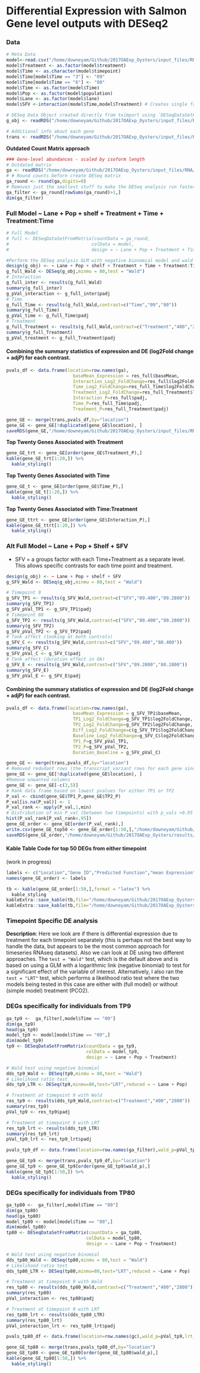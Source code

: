 Differential Expression with Salmon Gene level outputs with DESeq2
================

### **Data**

``` r
# Meta Data
model<-read.csv("/home/downeyam/Github/2017OAExp_Oysters/input_files/RNA/metadata_cvirginica_rna_meta.csv", header=TRUE)
model$Treatment <- as.factor(model$treatment)
model$Time <- as.character(model$timepoint)
model$Time[model$Time == "3"] <- "09"
model$Time[model$Time == "6"] <- "80"
model$Time <- as.factor(model$Time)
model$Pop <- as.factor(model$population)
model$Lane <- as.factor(model$lane)
model$SFV <-interaction(model$Time,model$Treatment) # Creates single factor variable for combination of time and treatment

# DESeq Data Object created directly from tximport using `DESeqDataSetFromTximport()` function.
g_obj <- readRDS("/home/downeyam/Github/2017OAExp_Oysters/input_files/RNA/salmon_pipeline/run20190610_counts/geneDESeqDataObj.RData")

# Additional info about each gene
trans <- readRDS("/home/downeyam/Github/2017OAExp_Oysters/input_files/RNA/transcriptome_table.RData")
```

**Outdated Count Matrix approach**

``` r
### Gene-level abundances - scaled by isoform length
# Outdated matrix
ga <- readRDS("/home/downeyam/Github/2017OAExp_Oysters/input_files/RNA/salmon_pipeline/run20190610_counts/geneMatrixAbundance_default.RData")
# # Round counts before create DESeq matrix
ga_round <- round(ga,digits=0)
# Removes just the smallest stuff to make the DESeq analysis run faster (this is not necessary as DESeq also has a filter step built into the result() function that will also remove low count genes from the results)  
ga_filter <- ga_round[rowSums(ga_round)>1,]
dim(ga_filter)
```

### **Full Model** ~ Lane + Pop + shelf + Treatment + Time + Treatment:Time

``` r
# Full Model
# full <- DESeqDataSetFromMatrix(countData = ga_round,
#                               colData = model,
#                               design = ~ Lane + Pop + Treatment + Time + Treatment:Time)

#Perform the DESeq analysis GLM with negative bionomial model and wald test
design(g_obj) <- ~ Lane + Pop + shelf + Treatment + Time + Treatment:Time
g_full_Wald <- DESeq(g_obj,minmu = 80,test = "Wald")
# Interaction
g_full_inter <- results(g_full_Wald)
summary(g_full_inter)
g_pVal_interaction <- g_full_inter$padj
# Time
g_full_Time <- results(g_full_Wald,contrast=c("Time","09","80"))
summary(g_full_Time)
g_pVal_time <- g_full_Time$padj
# Treatment
g_full_Treatment <- results(g_full_Wald,contrast=c("Treatment","400","2800"))
summary(g_full_Treatment)
g_pVal_treatment <- g_full_Treatment$padj
```

#### Combining the summary statistics of expression and DE (log2Fold change + adjP) for each contrast.

``` r
pvals_df <- data.frame(location=row.names(ga),
                         baseMean_Expression = res_full$baseMean,
                         Interaction_Log2_FoldChange=res_full$log2FoldChange,
                         Time_Log2_FoldChange=res_full_Time$log2FoldChange,
                         Treatment_Log2_FoldChange=res_full_Treatment$log2FoldChange,
                         Interaction_P=res_full$padj,
                         Time_P=res_full_Time$padj,
                         Treatment_P=res_full_Treatment$padj)

gene_GE <- merge(trans,pvals_df,by="location")
gene_GE <- gene_GE[!duplicated(gene_GE$location), ]
saveRDS(gene_GE,"/home/downeyam/Github/2017OAExp_Oysters/input_files/RNA/salmon_pipeline/run20190610/gene_full_DESeq2Results.RData")
```

**Top Twenty Genes Associated with Treatment**

``` r
gene_GE_trt <- gene_GE[order(gene_GE$Treatment_P),]
kable(gene_GE_trt[1:20,]) %>%
  kable_styling()
```

**Top Twenty Genes Associated with Time**

``` r
gene_GE_t <- gene_GE[order(gene_GE$Time_P),]
kable(gene_GE_t[1:20,]) %>%
  kable_styling()
```

**Top Twenty Genes Associated with Time:Treatment**

``` r
gene_GE_ttrt <- gene_GE[order(gene_GE$Interaction_P),]
kable(gene_GE_ttrt[1:20,]) %>%
  kable_styling()
```

### **Alt Full Model** ~ Lane + Pop + Shelf + SFV

  - SFV = a groups factor with each Time+Treatment as a separate level.
    This allows specific contrasts for each time point and treatment.

<!-- end list -->

``` r
design(g_obj) <- ~ Lane + Pop + shelf + SFV
g_SFV_Wald <- DESeq(g_obj,minmu = 80,test = "Wald")

# Timepoint 9
g_SFV_TP1 <- results(g_SFV_Wald,contrast=c("SFV","09.400","09.2800"))
summary(g_SFV_TP1)
g_SFV_pVal_TP1 <- g_SFV_TP1$padj
# Timepoint 80
g_SFV_TP2 <- results(g_SFV_Wald,contrast=c("SFV","80.400","80.2800"))
summary(g_SFV_TP2)
g_SFV_pVal_TP2 <- g_SFV_TP2$padj
# Tank affect (looking at both controls)
g_SFV_C <- results(g_SFV_Wald,contrast=c("SFV","09.400","80.400"))
summary(g_SFV_C)
g_SFV_pVal_C <- g_SFV_C$padj
# Tank affect (duration effect in OA)
g_SFV_E <- results(g_SFV_Wald,contrast=c("SFV","09.2800","80.2800"))
summary(g_SFV_E)
g_SFV_pVal_E <- g_SFV_E$padj
```

#### Combining the summary statistics of expression and DE (log2Fold change + adjP) for each contrast.

``` r
pvals_df <- data.frame(location=row.names(ga),
                         baseMean_Expression = g_SFV_TP1$baseMean,
                         TP1_Log2_FoldChange=g_SFV_TP1$log2FoldChange,
                         TP2_Log2_FoldChange=g_SFV_TP2$log2FoldChange,
                         Diff_Log2_FoldChange=c(g_SFV_TP1$log2FoldChange-g_SFV_TP2$log2FoldChange),
                         Baseline_Log2_FoldChange=g_SFV_C$log2FoldChange,
                         TP1_P=g_SFV_pVal_TP1,
                         TP2_P=g_SFV_pVal_TP2,
                         Duration_Baseline = g_SFV_pVal_C)

gene_GE <- merge(trans,pvals_df,by="location")
# Removed redudant rows (the transcript variant rows for each gene since this is gene level analysis)
gene_GE <- gene_GE[!duplicated(gene_GE$location), ]
#Remove unwanted columns
gene_GE <- gene_GE[-c(3,5)]
# Rank data frame based on lowest pvalues for either TP1 or TP2
P_val <- cbind(gene_GE$TP1_P,gene_GE$TP2_P) 
P_val[is.na(P_val)] <- 1
P_val_rank <- apply(P_val,1,min)
# Distribution of min P_val (between two timepoints) with p_vals >0.95 removed (most of them)
hist(P_val_rank[P_val_rank<.95])
gene_GE_order <- gene_GE[order(P_val_rank),]
write.csv(gene_GE_top50 <- gene_GE_order[1:50,],"/home/downeyam/Github/2017OAExp_Oysters/results/Salmon_Gene/run20190610_geneList_DESeq2Results_top50.csv")
saveRDS(gene_GE_order,"/home/downeyam/Github/2017OAExp_Oysters/results/Salmon_Gene/run20190610_geneList_DESeq2Results.RData")
```

#### Kable Table Code for top 50 DEGs from either timepoint

(work in
progress)

``` r
labels <- c("Location","Gene ID","Predicted Function","mean Expression","Day 09 : Treatment FoldChange (log2)","Day 80 : Treatment FoldChange (log2)","Baseline FoldChange (log2)","Day 80 P","Day 09 P","Baseline P")
names(gene_GE_order) <- labels

tb <- kable(gene_GE_order[1:50,],format = "latex") %>%
  kable_styling
kableExtra::save_kable(tb,file="/home/downeyam/Github/2017OAExp_Oysters/notebook/img/output2.html")
kableExtra::save_kable(tb,file="/home/downeyam/Github/2017OAExp_Oysters/notebook/img/output2.pdf")
```

### Timepoint Specific DE analysis

**Description**: Here we look are if there is differential expression
due to treatment for each timepoint separately (this is perhaps not the
best way to handle the data, but appears to be the most common approach
for timeseries RNAseq datasets). Also we can look at DE using two
different approaches. The `test = "Wald"` test, which is the default
above and is based on using a GLM with a logarithmic link (negative
binomial) to test for a significant effect of the variable of interest.
Alternatively, I also ran the `test = "LRT"` test, which performs a
likelihood ratio test where the two models being tested in this case are
either with (full model) or without (simple model) treatment (PCO2).

### DEGs specifically for individuals from **TP9**

``` r
ga_tp9 <-  ga_filter[,model$Time == "09"]
dim(ga_tp9)
head(ga_tp9)
model_tp9 <- model[model$Time == "09",]
dim(model_tp9)
tp9 <- DESeqDataSetFromMatrix(countData = ga_tp9,
                              colData = model_tp9,
                              design = ~ Lane + Pop + Treatment)

# Wald test using negative binomial
dds_tp9_Wald <- DESeq(tp9,minmu = 80,test = "Wald")
# Likelihood ratio test
dds_tp9_LTR <- DESeq(tp9,minmu=80,test="LRT",reduced = ~ Lane + Pop)

# Treatment at timepoint 9 with Wald
res_tp9 <- results(dds_tp9_Wald,contrast=c("Treatment","400","2800"))
summary(res_tp9)
pVal_tp9 <- res_tp9$padj

# Treatment at timepoint 9 with LRT
res_tp9_lrt <- results(dds_tp9_LTR)
summary(res_tp9_lrt)
pVal_tp9_lrt <- res_tp9_lrt$padj

pvals_tp9_df <- data.frame(location=row.names(ga_filter),wald_p=pVal_tp9,lrt_p=pVal_tp9_lrt)

gene_GE_tp9 <- merge(trans,pvals_tp9_df,by="location")
gene_GE_tp9 <- gene_GE_tp9[order(gene_GE_tp9$wald_p),]
kable(gene_GE_tp9[1:50,]) %>%
  kable_styling()
```

### DEGs specifically for individuals from **TP80**

``` r
ga_tp80 <-  ga_filter[,model$Time == "80"]
dim(ga_tp80)
head(ga_tp80)
model_tp80 <- model[model$Time == "80",]
dim(model_tp80)
tp80 <- DESeqDataSetFromMatrix(countData = ga_tp80,
                              colData = model_tp80,
                              design = ~ Lane + Pop + Treatment)

# Wald test using negative binomial
dds_tp80_Wald <- DESeq(tp80,minmu = 80,test = "Wald")
# Likelihood ratio test
dds_tp80_LTR <- DESeq(tp80,minmu=80,test="LRT",reduced = ~Lane + Pop)

# Treatment at timepoint 9 with Wald
res_tp80 <- results(dds_tp80_Wald,contrast=c("Treatment","400","2800"))
summary(res_tp80)
pVal_interaction <- res_tp80$padj

# Treatment at timepoint 9 with LRT
res_tp80_lrt <- results(dds_tp80_LTR)
summary(res_tp80_lrt)
pVal_interaction_lrt <- res_tp80_lrt$padj

pvals_tp80_df <- data.frame(location=row.names(gc),wald_p=pVal_tp9,lrt_p=pVal_tp9_lrt)

gene_GE_tp80 <- merge(trans,pvals_tp80_df,by="location")
gene_GE_tp80 <- gene_GE_tp80[order(gene_GE_tp80$wald_p),]
kable(gene_GE_tp80[1:50,]) %>%
  kable_styling()
```
